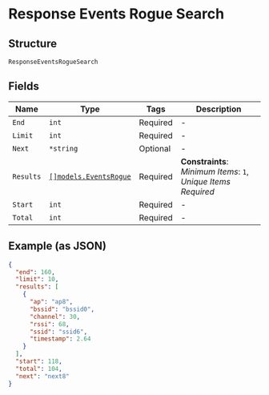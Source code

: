 
# Response Events Rogue Search

## Structure

`ResponseEventsRogueSearch`

## Fields

| Name | Type | Tags | Description |
|  --- | --- | --- | --- |
| `End` | `int` | Required | - |
| `Limit` | `int` | Required | - |
| `Next` | `*string` | Optional | - |
| `Results` | [`[]models.EventsRogue`](../../doc/models/events-rogue.md) | Required | **Constraints**: *Minimum Items*: `1`, *Unique Items Required* |
| `Start` | `int` | Required | - |
| `Total` | `int` | Required | - |

## Example (as JSON)

```json
{
  "end": 160,
  "limit": 10,
  "results": [
    {
      "ap": "ap8",
      "bssid": "bssid0",
      "channel": 30,
      "rssi": 68,
      "ssid": "ssid6",
      "timestamp": 2.64
    }
  ],
  "start": 118,
  "total": 104,
  "next": "next8"
}
```

